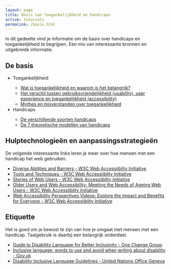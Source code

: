 ```yaml
---
layout: page
title: Basis van toegankelijkheid en handicaps
active: tutorials
permalink: /basis.html
---
```


<p>In dit gedeelte vind je informatie om de basis over handicaps en toegankelijkheid te begrijpen. Een mix van interessante bronnen en uitgebreide informatie.</p>

<h2>De basis</h2>
<ul>
    <li>Toegankelijkheid</li>
        <ul>
            <li><a href="/basis/toegankelijkheid.html">Wat is toegankelijkheid en waarom is het belangrijk?</a></li>
            <li><a href="/basis/verschil_usability.html">Het verschil tussen gebruiksvriendelijkheid (usability), user experience en toegankelijkheid (accessibility)</a></li>
            <li><a href="/basis/mythen.html">Mythes en misverstanden over toegankelijkheid</a></li>
        </ul>
    <li>Handicaps</li>
        <ul>
            <li><a href="/basis/soorten_handicaps.html">De verschillende soorten handicaps</a></li>
            <li><a href="/basis/theoretische_modellen.html">De 7 theoretische modellen van handicaps</a></li>
        </ul>
</ul>

<h2>Hulptechnologieën en aanpassingsstrategieën</h2>
De volgende interessante links leren je meer over hoe mensen met een handicap het web gebruiken.

<ul>
    <li><a href="https://www.w3.org/WAI/people-use-web/abilities-barriers/">Diverse Abilities and Barriers - W3C Web Accessiiblity Initiative</a></li>
    <li><a href="https://www.w3.org/WAI/people-use-web/tools-techniques/">Tools and Techniques - W3C Web Accessiiblity Initiative</a></li>
    <li><a href="https://www.w3.org/WAI/people-use-web/user-stories/">Stories of Web Users - W3C Web Accessiiblity Initiative</a></li>
    <li><a href="https://www.w3.org/WAI/older-users/">Older Users and Web Accessibility: Meeting the Needs of Ageing Web Users - W3C Web Accessiiblity Initiative</a></li>
    <li><a href="https://www.w3.org/WAI/perspective-videos/">Web Accessibility Perspectives Videos: Explore the Impact and Benefits for Everyone - W3C Web Accessiiblity Initiative</a></li>
</ul>

<h2>Etiquette</h2>
<p>Het is goed om je bewust te zijn van hoe je omgaat met mensen met een handicap. Taalgebruik is daarbij een belangrijk onderdeel.</p>
<ul>
    <li><a href="https://onechangegroup.org/guide-to-disability-language-for-better-inclusivity/">Guide to Disability Language for Better Inclusivity - One Change Group</a></li>
    <li><a href="https://www.gov.uk/government/publications/inclusive-communication/inclusive-language-words-to-use-and-avoid-when-writing-about-disability">Inclusive language: words to use and avoid when writing about disability - Gov.uk</a></li>
    <li><a href="https://www.ungeneva.org/en/about/accessibility/disability-inclusive-language">Disability Inclusive Language Guidelines - United Nations Office Geneva</a></li>
</ul>